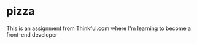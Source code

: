 # pizza
This is an assignment from Thinkful.com where I'm learning to become a front-end developer

